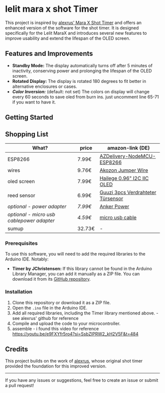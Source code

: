 # lelit mara x shot Timer

This project is inspired by [alexrus' Mara X Shot Timer](https://github.com/alexrus/marax_timer) and offers an enhanced version of the software for the shot timer. It is designed specifically for the Lelit MaraX and introduces several new features to improve usability and extend the lifespan of the OLED screen.

## Features and Improvements

- **Standby Mode:** The display automatically turns off after 5 minutes of inactivity, conserving power and prolonging the lifespan of the OLED screen.
- **Rotated Display:** The display is rotated 180 degrees to fit better in alternative enclosures or cases.
- ***Color Inversion:*** (default: not set) The colors on display will change every 60 seconds to save oled from burn ins. just uncomment line 65-71 if you want to have it.

## Getting Started

## Shopping List

|What? |price |amazon-link (DE)|
|------|------|-----|
|ESP8266| 7.99€|[AZDelivery-NodeMCU-ESP8266](https://www.amazon.de/AZDelivery-NodeMCU-ESP8266-ESP-12E-Development/dp/B06Y1ZPNMS?__mk_de_DE=%C3%85M%C3%85%C5%BD%C3%95%C3%91&crid=1BWLX72PEW1FP&dib=eyJ2IjoiMSJ9.Mgs1zj8gUN2ED79C59YCQDf0BdsvpkmUDhbXskcoaPnXS2nCW1GSK-JmJodfYIRwuE69oFJmhSLKFoo-ZcpjC1KlIQ7zqNpE5i5isguOc2VmR292nht57UpT-k1TJ7Z8wqpFBjYKl5-fuSG-ARsG26SzYaRPsEpOo45ZIm9dD1-jbaBVnt_ogGavLQbT4fH44gP6wtlmgpA0kT6dKS0cmO3qDDucUy_1cqGNCbDQ3ZgDIj74f_TabXte3A-nOlvQhNyqoIr1Mpk2VkFZR9PF4avdxnfCSIBFQPiQsTn2BjOjPU8DRxOJAszSTnLZeVKEZ9viEEWb3clI3LgXJBU-olw6DzsRMIwoy2m9xcZMuiA.A4bvkRMYWgsmNWJqHzPqObG4gQV9hEcC2wrwNkZmO5A&dib_tag=se&keywords=ESP8266%2BNodeMcu&qid=1737982754&s=ce-de&sprefix=esp8266%2Bnodemcu%2Celectronics%2C91&sr=1-5&th=1)|
|wires|9.76€|[Akozon Jumper Wire](https://www.amazon.de/dp/B07GH3K671?ref=ppx_yo2ov_dt_b_fed_asin_title)|
|oled screen|7.99€|[Hailege 0.96" I2C IIC OLED](https://www.amazon.de/dp/B07Z8Q6V9C?ref=ppx_yo2ov_dt_b_fed_asin_title)|
|reed sensor|6.99€|[Guuzi 3pcs Verdrahteter Türsensor](https://www.amazon.de/dp/B09QFXHS46?ref=ppx_yo2ov_dt_b_fed_asin_title&th=1)|
|*optional - power adapter*|*7.99€*|[Anker Power](https://www.amazon.de/Anker-Ladeger%C3%A4t-Schnellladeger%C3%A4t-USB-Ladeger%C3%A4t-kompatibel-Schwarz/dp/B0CNPHQGXX?__mk_de_DE=%C3%85M%C3%85%C5%BD%C3%95%C3%91&crid=24SWTHV5MTLCC&dib=eyJ2IjoiMSJ9.vYvAUXmYN6-I82dEDKlt_BG2tIm56DADmF4DcOqa-ygDpnBcpqDgNSEHM3BDvbTsN90R7w2G9bf4kzgtmq8RS5yclQf6PQEXthX40mHkpvF2UGWtGcd8q4o0uTjauJh7jjgZIJ1quR29mesMGKc2-v-2MDz_kBQ0KrdT56HJ7hna1fFjMMP5YgrOje1uzmQ5bDtjitLtbiSeNHYzshkDUzrHPYup-YKzOTAGP28LTak.PgDwc7x7w8mW6YvQibraT9rbnxb7jsN4jXb6wZPopSU&dib_tag=se&keywords=anker%2Bpower%2Badapter%2Busb&qid=1737983131&sprefix=anker%2Bpower%2Badapter%2Busb%2Caps%2C96&sr=8-4&th=1)|
|*optional - micro usb cablepower adapter*|*4.59€*|[micro usb cable](https://www.amazon.de/Ladekabel-Schnellladekabel-Datenkabel-Samsung-Motorola/dp/B089K2GN5M?__mk_de_DE=%C3%85M%C3%85%C5%BD%C3%95%C3%91&crid=BLXJ5LVUWOJ&dib=eyJ2IjoiMSJ9.qgBvRJNWyv91zaqn_BfqUTXaD4u1HLLyh8MZnVFrZK3m1GxA-PPmQwymlTEG6buxaT20CoGMrhFOajSmjx2jeEdH-sfxtoE4VN2k-CT7XqBLZ_gUkZEQUM0MKyYWL5TYk8J0m75XKrTDTSfJtjpMx2XeWSDrMm4SH4ykTGvybdOSQsXRjX1gejfCrRMBfAnQzfs-ujYGj0uiFgVBQY94JZzIMLQd5_nBnFCc6FGQNjg._MtrucUwoPrP9KlFGnZxcTSrzQ9fX1zXdvvB1ZQXjKA&dib_tag=se&keywords=mikro+usb&qid=1737983071&sprefix=mikro+usb+%2Caps%2C129&sr=8-10)|
|sumup|32.73€|-|

### Prerequisites

To use this software, you will need to add the required libraries to the Arduino IDE. Notably:
- **Timer by JChristensen:** If this library cannot be found in the Arduino Library Manager, you can add it manually as a ZIP file. You can download it from its [GitHub repository](https://github.com/JChristensen/Timer).

### Installation

1. Clone this repository or download it as a ZIP file.
2. Open the `.ino` file in the Arduino IDE.
3. Add all required libraries, including the Timer library mentioned above. - see alexrus' github for reference
4. Compile and upload the code to your microcontroller.
5. assemble - i found this video for reference https://youtu.be/e9FXYfr5ro4?si=SsbZIPRW2_kH2V5F&t=484

## Credits

This project builds on the work of [alexrus](https://github.com/alexrus), whose original shot timer provided the foundation for this improved version.

---

If you have any issues or suggestions, feel free to create an issue or submit a pull request!
